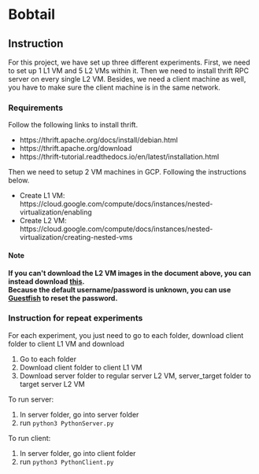 # Bobtail
<h2>
  Instruction
</h2>
<p>For this project, we have set up three different experiments. First, we need to set up 1 L1 VM and 5 L2 VMs within it. Then we need to install thrift RPC server on every single L2 VM. Besides, we need a client machine as well, you have to make sure the client machine is in the same network.</p>
<h3>
  Requirements
</h3>
Follow the following links to install thrift.
<ul>
  <li>https://thrift.apache.org/docs/install/debian.html</li>
  <li>https://thrift.apache.org/download</li>
  <li>https://thrift-tutorial.readthedocs.io/en/latest/installation.html</li>
</ul>
Then we need to setup 2 VM machines in GCP. Following the instructions below.

<ul>
  <li>Create L1 VM: https://cloud.google.com/compute/docs/instances/nested-virtualization/enabling</li>
  <li>Create L2 VM: https://cloud.google.com/compute/docs/instances/nested-virtualization/creating-nested-vms</li>
</ul>

<h4>Note</h4>
<b>If you can't download the L2 VM images in the document above, you can instead download <a href="https://cloud.debian.org/images/cloud/bullseye/latest/debian-11-generic-amd64.qcow2">this</a>.</b>
<br>
<b>Because the default username/password is unknown, you can use <a href="https://freelinuxtutorials.com/fixing-kvm-guest-virsh-console-hangs-at-escape-character/">Guestfish</a> to reset the password.</b>

<h3>
  Instruction for repeat experiments
</h3>
For each experiment, you just need to go to each folder, download client folder to client L1 VM and download
<ol>
  <li>Go to each folder</li>
  <li>Download client folder to client L1 VM</li>
  <li>Download server folder to regular server L2 VM, server_target folder to target server L2 VM</li>
</ol>
To run server:
<ol>
  <li>In server folder, go into server folder</li>
  <li>run <code>python3 PythonServer.py</code></li>
</ol>
To run client:
<ol>
  <li>In server folder, go into client folder</li>
  <li>run <code>python3 PythonClient.py</code></li>
</ol>
